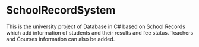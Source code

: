 # SchoolRecordSystem
This is the university project of Database in C# based on School Records which add information of students and their results and fee status. Teachers and Courses information can also be added.
